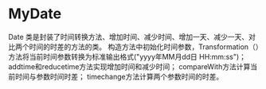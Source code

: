 # MyDate
Date 类是封装了时间转换方法、增加时间、减少时间、增加一天、减少一天、对比两个时间的时差的方法的类。
构造方法中初始化时间参数，Transformation（）方法将当前时间参数转换为标准输出格式("yyyy年MM月dd日 HH:mm:ss")；
addtime和reducetime方法实现增加时间和减少时间；
compareWith方法计算当前时间与参数时间时差；
timechange方法计算两个参数时间的时差。